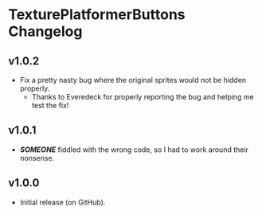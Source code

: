 # TexturePlatformerButtons Changelog
## v1.0.2
- Fix a pretty nasty bug where the original sprites would not be hidden properly.
  - Thanks to Everedeck for properly reporting the bug and helping me test the fix!
## v1.0.1
- ***__SOMEONE__*** fiddled with the wrong code, so I had to work around their nonsense.
## v1.0.0
- Initial release (on GitHub).